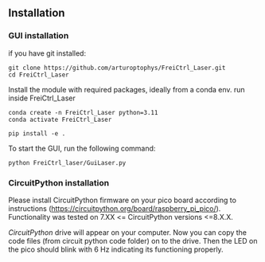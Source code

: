 ## Installation

### GUI installation 
if you have git installed:
	
	git clone https://github.com/arturoptophys/FreiCtrl_Laser.git
	cd FreiCtrl_Laser

Install the module with required packages, ideally from a conda env. 
run inside FreiCtrl_Laser

    conda create -n FreiCtrl_Laser python=3.11
    conda activate FreiCtrl_Laser
    
    pip install -e .

To start the GUI, run the following command:

    python FreiCtrl_laser/GuiLaser.py

### CircuitPython installation
Please install CircuitPython firmware on your pico board according to instructions (https://circuitpython.org/board/raspberry_pi_pico/). 
Functionality was tested on 7.XX <= CircuitPython versions <=8.X.X.

_CircuitPython_ drive will appear on your computer. Now you can copy the code files (from circuit python code folder) on to the drive.
Then the LED on the pico should blink with 6 Hz indicating its functioning properly. 

